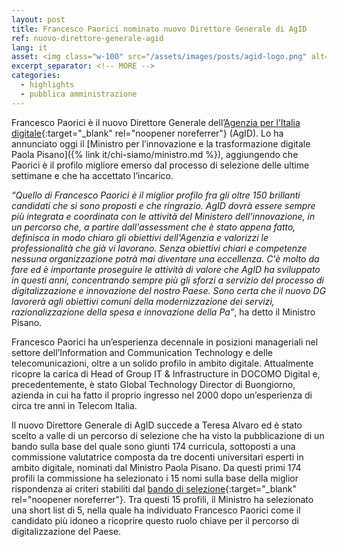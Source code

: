 ```yaml
---
layout: post
title: Francesco Paorici nominato nuovo Direttore Generale di AgID
ref: nuovo-direttore-generale-agid
lang: it
asset: <img class="w-100" src="/assets/images/posts/agid-logo.png" alt="Logo dell’Agenzia per l’Italia digitale"/>
excerpt_separator: <!-- MORE -->
categories:
  - highlights
  - pubblica amministrazione
---
```


Francesco Paorici è il nuovo Direttore Generale dell’[Agenzia per l’Italia digitale](https://www.agid.gov.it/){:target="_blank" rel="noopener noreferrer"} (AgID). Lo ha annunciato oggi il [Ministro per l’innovazione e la trasformazione digitale Paola Pisano]({% link it/chi-siamo/ministro.md %}), aggiungendo che Paorici è il profilo migliore emerso dal processo di selezione delle ultime settimane e che ha accettato l’incarico. 

<!-- MORE -->

_“Quello di Francesco Paorici è il miglior profilo fra gli oltre 150 brillanti candidati che si sono proposti e che ringrazio. AgID dovrà essere sempre più integrata e coordinata con le attività del Ministero dell'innovazione, in un percorso che, a partire dall'assessment che è stato appena fatto, definisca in modo chiaro gli obiettivi dell'Agenzia e valorizzi le professionalità che già vi lavorano. Senza obiettivi chiari e competenze nessuna organizzazione potrà mai diventare una eccellenza. C'è molto da fare ed è importante proseguire le attività di valore che AgID ha sviluppato in questi anni, concentrando sempre più gli sforzi a servizio del processo di digitalizzazione e innovazione del nostro Paese. Sono certa che il nuovo DG lavorerà agli obiettivi comuni della modernizzazione dei servizi, razionalizzazione della spesa e innovazione della Pa”_, ha detto il Ministro Pisano.

Francesco Paorici ha un’esperienza decennale in posizioni manageriali nel settore dell’Information and Communication Technology e delle telecomunicazioni, oltre a un solido profilo in ambito digitale. Attualmente ricopre la carica di Head of Group IT & Infrastructure in DOCOMO Digital e, precedentemente, è stato Global Technology Director di Buongiorno, azienda in cui ha fatto il proprio ingresso nel 2000 dopo un’esperienza di circa tre anni in Telecom Italia. 

Il nuovo Direttore Generale di AgID succede a Teresa Alvaro ed è stato scelto a valle di un percorso di selezione che ha visto la pubblicazione di un bando sulla base del quale sono giunti 174 curricula, sottoposti a una commissione valutatrice composta da tre docenti universitari esperti in ambito digitale, nominati dal Ministro Paola Pisano. Da questi primi 174 profili la commissione ha selezionato i 15 nomi sulla base della miglior rispondenza ai criteri stabiliti dal [bando di selezione](https://www.agid.gov.it/it/agenzia/stampa-e-comunicazione/notizie/2019/10/26/online-lavviso-pubblico-selezione-del-direttore-generale-dellagenzia-litalia){:target="_blank" rel="noopener noreferrer"}. Tra questi 15 profili, il Ministro ha selezionato una short list di 5, nella quale ha individuato Francesco Paorici come il candidato più idoneo a ricoprire questo ruolo chiave per il percorso di digitalizzazione del Paese.
